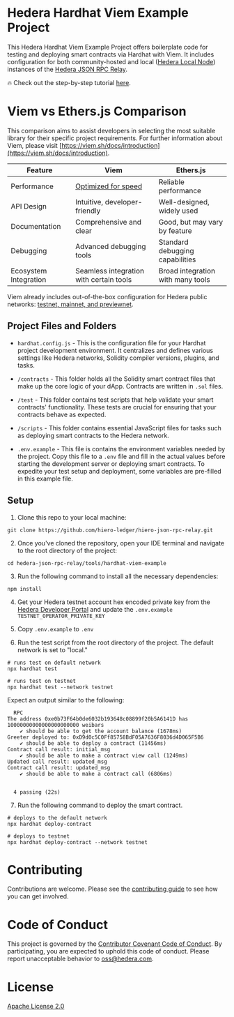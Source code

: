 # Hedera Hardhat Viem Example Project

This Hedera Hardhat Viem Example Project offers boilerplate code for testing and deploying smart contracts via Hardhat with Viem. It includes configuration for both community-hosted and local ([Hedera Local Node](https://github.com/hashgraph/hedera-local-node)) instances of the [Hedera JSON RPC Relay](https://github.com/hiero-ledger/hiero-json-rpc-relay). 

:fire: Check out the step-by-step tutorial [here](https://docs.hedera.com/hedera/tutorials/smart-contracts/deploy-a-smart-contract-using-hardhat-and-hedera-json-rpc-relays).

# Viem vs Ethers.js Comparison

This comparison aims to assist developers in selecting the most suitable library for their specific project requirements. For further information about Viem, please visit [https://viem.sh/docs/introduction](https://viem.sh/docs/introduction).

| Feature               | Viem                                                                 | Ethers.js                               |
|-----------------------|----------------------------------------------------------------------|-----------------------------------------|
| Performance           | [Optimized for speed](https://viem.sh/docs/introduction#performance) | Reliable performance                    |
| API Design            | Intuitive, developer-friendly                                        | Well-designed, widely used              |
| Documentation         | Comprehensive and clear                                              | Good, but may vary by feature           |
| Debugging             | Advanced debugging tools                                             | Standard debugging capabilities         |
| Ecosystem Integration | Seamless integration with certain tools                              | Broad integration with many tools       |

Viem already includes out-of-the-box configuration for Hedera public networks: [testnet, mainnet, and previewnet](https://github.com/wevm/viem/blob/cc105f801ec69640d3d806d86b35e36002d8c912/src/chains/index.ts#L113-L115).

## Project Files and Folders

- `hardhat.config.js` - This is the configuration file for your Hardhat project development environment. It centralizes and defines various settings like Hedera networks, Solidity compiler versions, plugins, and tasks.

- `/contracts` - This folder holds all the Solidity smart contract files that make up the core logic of your dApp. Contracts are written in `.sol` files.

- `/test` - This folder contains test scripts that help validate your smart contracts' functionality. These tests are crucial for ensuring that your contracts behave as expected.
  
-  `/scripts` - This folder contains essential JavaScript files for tasks such as deploying smart contracts to the Hedera network. 

- `.env.example` - This file is contains the environment variables needed by the project. Copy this file to a `.env` file and fill in the actual values before starting the development server or deploying smart contracts. To expedite your test setup and deployment, some variables are pre-filled in this example file.

## Setup

1. Clone this repo to your local machine:

```shell
git clone https://github.com/hiero-ledger/hiero-json-rpc-relay.git
```

2. Once you've cloned the repository, open your IDE terminal and navigate to the root directory of the project:

```shell
cd hedera-json-rpc-relay/tools/hardhat-viem-example
```

3. Run the following command to install all the necessary dependencies:

```shell
npm install
```

4. Get your Hedera testnet account hex encoded private key from the [Hedera Developer Portal](https://portal.hedera.com/register) and update the `.env.example` `TESTNET_OPERATOR_PRIVATE_KEY`

5. Copy `.env.example` to `.env`

6. Run the test script from the root directory of the project. The default network is set to "local."

```shell
# runs test on default network
npx hardhat test

# runs test on testnet 
npx hardhat test --network testnet
```

Expect an output similar to the following:
```shell
  RPC
The address 0xe0b73F64b0de6032b193648c08899f20b5A6141D has 10000000000000000000000 weibars
    ✔ should be able to get the account balance (1678ms)
Greeter deployed to: 0xD9d0c5C0Ff85758BdF05A7636F8036d4D065F5B6
    ✔ should be able to deploy a contract (11456ms)
Contract call result: initial_msg
    ✔ should be able to make a contract view call (1249ms)
Updated call result: updated_msg
Contract call result: updated_msg
    ✔ should be able to make a contract call (6806ms)


  4 passing (22s)
```

7. Run the following command to deploy the smart contract. 
```shell
# deploys to the default network
npx hardhat deploy-contract

# deploys to testnet
npx hardhat deploy-contract --network testnet
```

# Contributing
Contributions are welcome. Please see the
[contributing guide](https://github.com/hashgraph/.github/blob/main/CONTRIBUTING.md)
to see how you can get involved.

# Code of Conduct
This project is governed by the
[Contributor Covenant Code of Conduct](https://github.com/hashgraph/.github/blob/main/CODE_OF_CONDUCT.md). By
participating, you are expected to uphold this code of conduct. Please report unacceptable behavior
to [oss@hedera.com](mailto:oss@hedera.com).

# License
[Apache License 2.0](https://www.apache.org/licenses/LICENSE-2.0)
